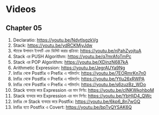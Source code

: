 # Videos

## Chapter 05

1.  Declaratio: https://youtu.be/NdvtlsgzkVg
1.  Stack: https://youtu.be/ydRCKMjyJdw
1.  স্ট্যাকে উপাদান ইনসার্ট এবং ডিলিট করার প্রক্রিয়া: https://youtu.be/nPahZyojtuA
1.  Stack এর PUSH Algorithm: https://youtu.be/q7mrAfoTmPc
1.  Stack এর POP Algorithm: https://youtu.be/XDinzN687kA
1.  Arithmetic Expression: https://youtu.be/JegrAUYa9Ng
1.  Infix থেকে Postfix ও Prefix এ পরিবর্তন: https://youtu.be/7EORmrKn7n0
1.  Infix থেকে Postfix ও Prefix এ পরিবর্তন: https://youtu.be/Ytlu26xRWPA
1.  Infix থেকে Postfix ও Prefix এ পরিবর্তন: https://youtu.be/s6zuzBz_WDo
1.  Stack ব্যবহার করে Expression এর মান নির্ণয়: https://youtu.be/cINKWkohboM
1.  Stack ব্যবহার করে Expression এর মান নির্ণয়: https://youtu.be/YbHljD4_QWc
1.  Infix কে Stack ব্যবহার করে Postfix: https://youtu.be/6kp6_8n7wGQ
1.  Infix হতে Postfix এ Covert: https://youtu.be/bpTvQYSAK6Q
